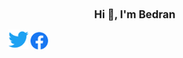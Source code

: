 <h2 align="center">Hi 👋, I'm Bedran</h2>

  <a href="https://twitter.com/Bdrnpr"><img alt="Twitter" height="40" width="40" src="icon/twitter.svg"></a>
  <a href="https://www.facebook.com/bedranp"><img alt="Facebook" height="35" width="35" src="icon/facebook.svg"></a>



